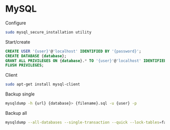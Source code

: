 # MySQL

Configure

```bash
sudo mysql_secure_installation utility
```

Start/create

```sql
CREATE USER '{user}'@'localhost' IDENTIFIED BY '{password}';
CREATE DATABASE {database};
GRANT ALL PRIVILEGES ON {database}.* TO '{user}'@'localhost' IDENTIFIED BY '{password}';
FLUSH PRIVILEGES;
```

Client

```bash
sudo apt-get install mysql-client
```

Backup single

```bash
mysqldump -h {url} {database}> {filename}.sql -u {user} -p
```

Backup all

```bash
mysqldump --all-databases --single-transaction --quick --lock-tables=false > full-backup-$(date +%F).sql -h {url} -u {user} -p
```
